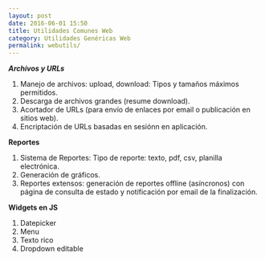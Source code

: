 ```yaml
---
layout: post
date: 2016-06-01 15:50
title: Utilidades Comunes Web
category: Utilidades Genéricas Web
permalink: webutils/
---
```


***Archivos y URLs***

1. Manejo de archivos: upload, download: Tipos y tamaños máximos permitidos.
2. Descarga de archivos grandes (resume download).
3. Acortador de URLs (para envío de enlaces por email o publicación en sitios web).
4. Encriptación de URLs basadas en sesiónn en aplicación.

**Reportes**

1. Sistema de Reportes: Tipo de reporte: texto, pdf, csv, planilla electrónica.
2. Generación de gráficos.
3. Reportes extensos: generación de reportes offline (asíncronos) con página de consulta de estado y notificación por email de la finalización.

**Widgets en JS**

1. Datepicker
2. Menu
3. Texto rico
4. Dropdown editable
